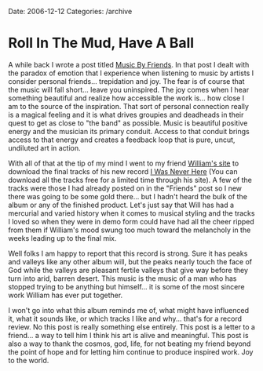Date: 2006-12-12
Categories: /archive

# Roll In The Mud, Have A Ball

A while back I wrote a post titled <a href="http://www.bluepear.org/main/index.php/archives/21">Music By Friends</a>.  In that post I dealt with the paradox of emotion that I experience when listening to music by artists I consider personal friends... trepidation and joy. The fear is of course that the music will fall short... leave you uninspired. The joy comes when I hear something beautiful and realize how accessible the work is... how close I am to the source of the inspiration.  That sort of personal connection really is a magical feeling and it is what drives groupies and deadheads in their quest to get as close to "the band" as possible.  Music is beautiful positive energy and the musician its primary conduit.  Access to that conduit brings access to that energy and creates a feedback loop that is pure, uncut, undiluted art in action.
<!--more-->
With all of that at the tip of my mind I went to my friend <a href="http://www.williammallory.com">William's site</a> to download the final tracks of his new record <a href="http://www.williammallory.com">I Was Never Here</a> (You can download all the tracks free for a limited time through his site).  A few of the tracks were those I had already posted on in the "Friends" post so I new there was going to be some gold there... but I hadn't heard the bulk of the album or any of the finished product.  Let's just say that Will has had a mercurial and varied history when it comes to musical styling and the tracks I loved so when they were in demo form could have had all the cheer ripped from them if William's mood swung too much toward the melancholy in the weeks leading up to the final mix.

Well folks I am happy to report that this record is strong.  Sure it has peaks and valleys like any other album will, but the peaks nearly touch the face of God while the valleys are pleasant fertile valleys that give way before they turn into arid, barren desert.  This music is the music of a man who has stopped trying to be anything but himself... it is some of the most sincere work William has ever put together.

I won't go into what this album reminds me of, what might have influenced it, what it sounds like, or which tracks I like and why... that's for a record review.  No this post is really something else entirely.  This post is a letter to a friend... a way to tell him I think his art is alive and meaningful.  This post is also a way to thank the cosmos, god, life, for not beating my friend beyond the point of hope and for letting him continue to produce inspired work.  Joy to the world.
